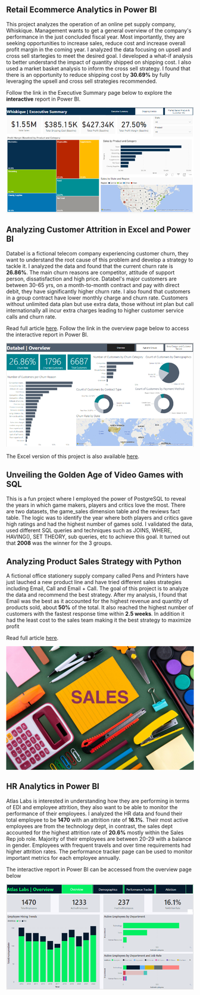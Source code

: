 ## Retail Ecommerce Analytics in Power BI

This project analyzes the operation of an online pet supply company, Whiskique.
Management wants to get a general overview of the company's performance in the 
just concluded fiscal year. Most importantly, they are seeking opportunities to
increase sales, reduce cost and increase overall profit margin in the coming year.
I analyzed the data focusing on upsell and cross sell startegies to meet the desired 
goal. I developed a what-if analysis to better understand the impact of quantity 
shipped on shipping cost. I also used a market basket analysis to inform the cross
sell strategy. I found that there is an opportunity to reduce shipping cost by **30.69%** by 
fully leveraging the upsell and cross sell strategies recommended.

Follow the link in the Executive Summary page below to explore the **interactive** report 
in Power BI.

[![](Retail_Ecommerce_Analytics_PowerBI/executive_summary.PNG)](https://app.powerbi.com/view?r=eyJrIjoiZmE1ODI4MmItNGQ0NC00MzIyLThiYjEtZWE2YmE0Y2ZhYTgzIiwidCI6ImViNmY1ODUzLTZhODUtNDRjZC1hNGJiLTM3YzhiYjEzOWJjYyJ9)


## Analyzing Customer Attrition in Excel and Power BI

Databel is a fictional telecom company experiencing customer churn, they
want to understand the root cause of this problem and develop a strategy 
to tackle it. I analyzed the data and found that the current churn rate is
**26.86%**. The main churn reasons are competitor, attitude of support person, 
dissatisfaction and high price. Databel's major customers are between 30-65 yrs, 
on a month-to-month contract and pay with direct debit, they have significantly 
higher churn rate. I also found that customers in a group contract have lower 
monthly charge and churn rate. Customers without unlimited data plan but use 
extra data, those without int plan but call internationally all incur extra charges 
leading to higher customer service calls and churn rate. 

Read full article [here](https://medium.com/@yusufolonade/analyzing-customer-attrition-in-excel-and-power-bi-151cf475694f).
Follow the link in the overview page below to access the interactive report in Power BI.

[![](Customer_Churn_Excel_PowerBI/overview_page.PNG)](https://app.powerbi.com/view?r=eyJrIjoiNDQ0MDAzZTctY2E1ZC00MjdhLWEyMDEtMjVjMDE2ZGVjNGZiIiwidCI6ImViNmY1ODUzLTZhODUtNDRjZC1hNGJiLTM3YzhiYjEzOWJjYyJ9)

The Excel version of this project is also available [here](https://github.com/Yusuf-Olonade/DataAnalytics_Projects/blob/main/Customer_Churn_Excel_PowerBI/customer_churn.xlsx).


## Unveiling the Golden Age of Video Games with SQL

This is a fun project where I employed the power of PostgreSQL to reveal the years in 
which game makers, players and critics love the most. There are two datasets, the game_sales 
dimension table and the reviews fact table. The logic was to identify the year where both 
players and critics gave high ratings and had the highest number of games sold. I validated 
the data, used different SQL queries and techniques such as JOINS, WHERE, HAVING(), SET THEORY, 
sub queries, etc to achieve this goal. It turned out that **2008** was the winner for the 3 groups.


## Analyzing Product Sales Strategy with Python

A fictional office stationery supply company called Pens and Printers
have just lauched a new product line and have tried different sales strategies
including Email, Call and Email + Call. The goal of this project is to analyze
the data and recommend the best strategy. After my analysis, I found that Email
was the best as it accounted for the highest revenue and quantity of products sold,
about **50%** of the total. It also reached the highest number of customers with 
the fastest response time within **2.5 weeks**. In addition it had the least cost to 
the sales team making it the best strategy to maximize profit

Read full article [here](https://app.datacamp.com/workspace/w/c55bc135-4d23-4fc5-9d7f-c9c273112851/edit).

[![](Product_Sales_Python/sales.png)](https://app.datacamp.com/workspace/w/c55bc135-4d23-4fc5-9d7f-c9c273112851/edit)


## HR Analytics in Power BI

Atlas Labs is interested in understanding how they are performing in terms
of EDI and employee attrition, they also want to be able to monitor the 
performance of their employees. I analyzed the HR data and found their
total employee to be **1470** with an attrition rate of **16.1%**. Their most active
employees are from the technology dept, in contrast, the sales dept accounted
for the highest attrition rate of **20.6%** mostly within the Sales Rep job role. 
Majority of their employees are between 20-29 with a balance in gender. 
Employees with frequent travels and over time requirements had higher attrition 
rates. The performance tracker page can be used to monitor important metrics for each 
employee annually.

The interactive report in Power BI can be accessed from the overview page below

[![](HR_Analytics_PowerBI/overview_page.PNG)](https://app.powerbi.com/view?r=eyJrIjoiYTdjODc1NjYtMzc1Ni00OTczLWE4MjgtNTU2YzIwMGRjYjYwIiwidCI6ImViNmY1ODUzLTZhODUtNDRjZC1hNGJiLTM3YzhiYjEzOWJjYyJ9)




